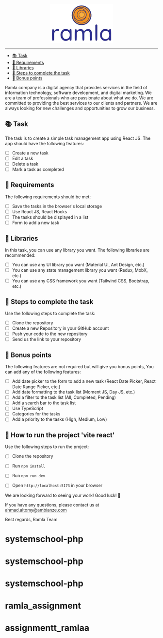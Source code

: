 <!-- Banner Image -->

<p align="center">
  <a href="https://expo.dev/">
    <img alt="expo sdk" height="128" src="./public/logo.png">
  </a>
</p>


---

- [📚 Task](#-task)
- [📝 Requirements](#-requirements)
- [📝 Libraries](#-libraries)
- [📝 Steps to complete the task](#-steps-to-complete-the-task)
- [📝 Bonus points](#-bonus-points)


Ramla company is a digital agency that provides services in the field of information technology, software development, and digital marketing. We are a team of professionals who are passionate about what we do. We are committed to providing the best services to our clients and partners. We are always looking for new challenges and opportunities to grow our business.

## 📚 Task
The task is to create a simple task management app using React JS. The app should have the following features:
- [ ] Create a new task
- [ ] Edit a task
- [ ] Delete a task
- [ ] Mark a task as completed

## 📝 Requirements
The following requirements should be met:
- [ ] Save the tasks in the browser's local storage
- [ ] Use React JS, React Hooks
- [ ] The tasks should be displayed in a list
- [ ] Form to add a new task

## 📝 Libraries
In this task, you can use any library you want. The following libraries are recommended:
- [ ] You can use any UI library you want (Material UI, Ant Design, etc.)
- [ ] You can use any state management library you want (Redux, MobX, etc.)
- [ ] You can use any CSS framework you want (Tailwind CSS, Bootstrap, etc.)

## 📝 Steps to complete the task
Use the following steps to complete the task:
- [ ] Clone the repository
- [ ] Create a new Repository in your GitHub account
- [ ] Push your code to the new repository
- [ ] Send us the link to your repository

## 📝 Bonus points
The following features are not required but will give you bonus points, You can add any of the following features:
- [ ] Add date picker to the form to add a new task (React Date Picker, React Date Range Picker, etc.)
- [ ] Add date formatting to the task list (Moment JS, Day JS, etc.)
- [ ] Add a filter to the task list (All, Completed, Pending)
- [ ] Add a search bar to the task list
- [ ] Use TypeScript
- [ ] Categories for the tasks
- [ ] Add a priority to the tasks (High, Medium, Low)

## 📝 How to run the project 'vite react'
Use the following steps to run the project:
- [ ] Clone the repository
- [ ] Run `npm install`
- [ ] Run `npm run dev`
- [ ] Open `http://localhost:5173` in your browser


We are looking forward to seeing your work! Good luck! 🚀

If you have any questions, please contact us at [
ahmad.altomy@ambianze.com
](mailto:ahmad.altomy@ambianze.com)

Best regards,
Ramla Team
# systemschool-php
# systemschool-php
# systemschool-php
# ramla_assignment
# assignmentt_ramlaa
